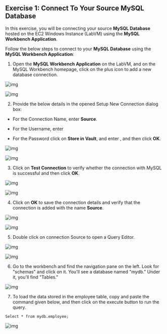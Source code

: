 ## Exercise 1: Connect To Your Source MySQL Database
In this exercise, you will be connecting your source **MySQL Database** hosted on the EC2 Windows Instance (LabVM) using the **MySQL Workbench Application**.

Follow the below steps to connect to your **MySQL Database** using the **MySQL Workbench Application**:

1. Open the **MySQL Workbench Application** on the LabVM, and on the MySQL Workbench homepage, click on the plus icon to add a new database connection.

![img](screenshots/5.png)

![img](screenshots/6.png)

2. Provide the below details in the opened Setup New Connection dialog box:

- For the Connection Name, enter **Source**.

- For the Username, enter

- For the Password click on **Store in Vault**, and enter , and then click **OK**.

![img](screenshots/7.png)

![img](screenshots/8.png)

3. Click on **Test Connection** to verify whether the connection with MySQL is successful and then click **OK**.

![img](screenshots/9.png)

![img](screenshots/10.png)

4. Click on **OK** to save the connection details and verify that the connection is added with the name **Source**.

![img](screenshots/11.png)

![img](screenshots/12.png)

5. Double click on connection Source to open a Query Editor.

![img](screenshots/13.png)

![img](screenshots/14.png)

6. Go to the workbench and find the navigation pane on the left. Look for "schemas" and click on it. You'll see a database named "mydb." Under it, you'll find "Tables."

![img](screenshots/15.png)

7. To load the data stored in the employee table, copy and paste the command given below, and then click on the execute button to run the query.

```
Select * from mydb.employee;
```
![img](screenshots/16.png)
